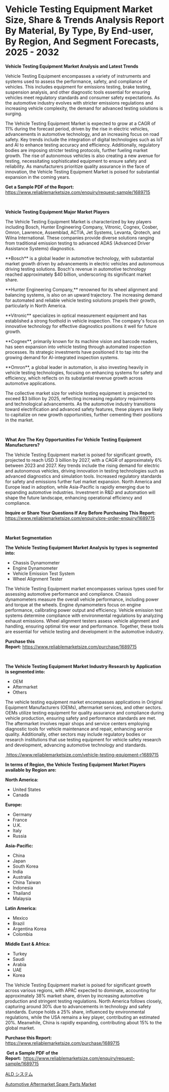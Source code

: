 <p><h1>Vehicle Testing Equipment Market Size, Share & Trends Analysis Report By Material, By Type, By End-user, By Region, And Segment Forecasts, 2025 - 2032</h1></p><p><strong>Vehicle Testing Equipment Market Analysis and Latest Trends</strong></p>
<p><p>Vehicle Testing Equipment encompasses a variety of instruments and systems used to assess the performance, safety, and compliance of vehicles. This includes equipment for emissions testing, brake testing, suspension analysis, and other diagnostic tools essential for ensuring vehicles meet regulatory standards and consumer safety expectations. As the automotive industry evolves with stricter emissions regulations and increasing vehicle complexity, the demand for advanced testing solutions is surging.</p><p>The Vehicle Testing Equipment Market is expected to grow at a CAGR of 11% during the forecast period, driven by the rise in electric vehicles, advancements in automotive technology, and an increasing focus on road safety. Key trends include the integration of digital technologies such as IoT and AI to enhance testing accuracy and efficiency. Additionally, regulatory bodies are imposing stricter testing protocols, further fueling market growth. The rise of autonomous vehicles is also creating a new avenue for testing, necessitating sophisticated equipment to ensure safety and reliability. As manufacturers prioritize quality assurance in the face of innovation, the Vehicle Testing Equipment Market is poised for substantial expansion in the coming years.</p></p>
<p><strong>Get a Sample PDF of the Report:&nbsp;</strong> <a href="https://www.reliablemarketsize.com/enquiry/request-sample/1689715?utm_campaign=1197&utm_medium=2&utm_source=Github&utm_content=ia&utm_term=07012025&utm_id=vehicle-testing-equipment">https://www.reliablemarketsize.com/enquiry/request-sample/1689715</a></p>
<p>&nbsp;</p>
<p><strong>Vehicle Testing Equipment Major Market Players</strong></p>
<p><p>The Vehicle Testing Equipment Market is characterized by key players including Bosch, Hunter Engineering Company, Vitronic, Cognex, Cosber, Omron, Lawrence, Assemblad, ACTIA, Jet Systems, Levanta, Qrotech, and Wilna International. These companies provide diverse solutions ranging from traditional emission testing to advanced ADAS (Advanced Driver Assistance Systems) diagnostics.</p><p>**Bosch** is a global leader in automotive technology, with substantial market growth driven by advancements in electric vehicles and autonomous driving testing solutions. Bosch's revenue in automotive technology reached approximately $40 billion, underscoring its significant market share.</p><p>**Hunter Engineering Company,** renowned for its wheel alignment and balancing systems, is also on an upward trajectory. The increasing demand for automated and reliable vehicle testing solutions propels their growth, particularly in North America.</p><p>**Vitronic** specializes in optical measurement equipment and has established a strong foothold in vehicle inspection. The company's focus on innovative technology for effective diagnostics positions it well for future growth.</p><p>**Cognex**, primarily known for its machine vision and barcode readers, has seen expansion into vehicle testing through automated inspection processes. Its strategic investments have positioned it to tap into the growing demand for AI-integrated inspection systems.</p><p>**Omron**, a global leader in automation, is also investing heavily in vehicle testing technologies, focusing on enhancing systems for safety and efficiency, which reflects on its substantial revenue growth across automotive applications.</p><p>The collective market size for vehicle testing equipment is projected to exceed $3 billion by 2025, reflecting increasing regulatory requirements and technological advancements. As the automotive industry transitions toward electrification and advanced safety features, these players are likely to capitalize on new growth opportunities, further cementing their positions in the market.</p></p>
<p>&nbsp;</p>
<p><strong>What Are The Key Opportunities For Vehicle Testing Equipment Manufacturers?</strong></p>
<p><p>The Vehicle Testing Equipment market is poised for significant growth, projected to reach USD 3 billion by 2027, with a CAGR of approximately 6% between 2023 and 2027. Key trends include the rising demand for electric and autonomous vehicles, driving innovation in testing technologies such as advanced diagnostics and simulation tools. Increased regulatory standards for safety and emissions further fuel market expansion. North America and Europe lead in adoption, while Asia-Pacific is rapidly emerging due to expanding automotive industries. Investment in R&D and automation will shape the future landscape, enhancing operational efficiency and compliance.</p></p>
<p><strong>Inquire or Share Your Questions If Any Before Purchasing This Report:</strong> <a href="https://www.reliablemarketsize.com/enquiry/pre-order-enquiry/1689715?utm_campaign=1197&utm_medium=2&utm_source=Github&utm_content=ia&utm_term=07012025&utm_id=vehicle-testing-equipment">https://www.reliablemarketsize.com/enquiry/pre-order-enquiry/1689715</a></p>
<p>&nbsp;</p>
<p><strong>Market Segmentation</strong></p>
<p><strong>The Vehicle Testing Equipment Market Analysis by types is segmented into:</strong></p>
<p><ul><li>Chassis Dynamometer</li><li>Engine Dynamometer</li><li>Vehicle Emission Test System</li><li>Wheel Alignment Tester</li></ul></p>
<p><p>The Vehicle Testing Equipment market encompasses various types used for assessing automotive performance and compliance. Chassis dynamometers measure the overall vehicle performance, including power and torque at the wheels. Engine dynamometers focus on engine performance, calibrating power output and efficiency. Vehicle emission test systems determine compliance with environmental regulations by analyzing exhaust emissions. Wheel alignment testers assess vehicle alignment and handling, ensuring optimal tire wear and performance. Together, these tools are essential for vehicle testing and development in the automotive industry.</p></p>
<p><strong>Purchase this Report:&nbsp;</strong><a href="https://www.reliablemarketsize.com/purchase/1689715?utm_campaign=1197&utm_medium=2&utm_source=Github&utm_content=ia&utm_term=07012025&utm_id=vehicle-testing-equipment">https://www.reliablemarketsize.com/purchase/1689715</a></p>
<p>&nbsp;</p>
<p><strong>The Vehicle Testing Equipment Market Industry Research by Application is segmented into:</strong></p>
<p><ul><li>OEM</li><li>Aftermarket</li><li>Others</li></ul></p>
<p><p>The vehicle testing equipment market encompasses applications in Original Equipment Manufacturers (OEMs), aftermarket services, and other sectors. OEMs utilize testing equipment for quality assurance and compliance during vehicle production, ensuring safety and performance standards are met. The aftermarket involves repair shops and service centers employing diagnostic tools for vehicle maintenance and repair, enhancing service quality. Additionally, other sectors may include regulatory bodies or research institutions that use testing equipment for vehicle safety research and development, advancing automotive technology and standards.</p></p>
<p><a href="https://www.reliablemarketsize.com/vehicle-testing-equipment-r1689715?utm_campaign=1197&utm_medium=2&utm_source=Github&utm_content=ia&utm_term=07012025&utm_id=vehicle-testing-equipment">&nbsp;https://www.reliablemarketsize.com/vehicle-testing-equipment-r1689715</a></p>
<p><strong>In terms of Region, the Vehicle Testing Equipment Market Players available by Region are:</strong></p>
<p>
    <p> <strong> North America: </strong>
        <ul>
            <li>United States</li>
            <li>Canada</li>
        </ul>
        </p> 
    <p> <strong> Europe: </strong>
        <ul>
            <li>Germany</li>
            <li>France</li>
            <li>U.K.</li>
            <li>Italy</li>
            <li>Russia</li>
        </ul>
        </p> 
    <p> <strong> Asia-Pacific: </strong>
        <ul>
            <li>China</li>
            <li>Japan</li>
            <li>South Korea</li>
            <li>India</li>
            <li>Australia</li>
            <li>China Taiwan</li>
            <li>Indonesia</li>
            <li>Thailand</li>
            <li>Malaysia</li>
        </ul>
        </p> 
    <p> <strong> Latin America: </strong>
        <ul>
            <li>Mexico</li>
            <li>Brazil</li>
            <li>Argentina Korea</li>
            <li>Colombia</li>
        </ul>
        </p> 
    <p> <strong> Middle East & Africa: </strong>
        <ul>
            <li>Turkey</li>
            <li>Saudi</li>
            <li>Arabia</li>
            <li>UAE</li>
            <li>Korea</li>
        </ul>
    </p>
    </p>
<p><p>The Vehicle Testing Equipment market is poised for significant growth across various regions, with APAC expected to dominate, accounting for approximately 38% market share, driven by increasing automotive production and stringent testing regulations. North America follows closely, capturing around 30% due to advancements in technology and safety standards. Europe holds a 25% share, influenced by environmental regulations, while the USA remains a key player, contributing an estimated 20%. Meanwhile, China is rapidly expanding, contributing about 15% to the global market.</p></p>
<p><strong>Purchase this Report: </strong><a href="https://www.reliablemarketsize.com/purchase/1689715?utm_campaign=1197&utm_medium=2&utm_source=Github&utm_content=ia&utm_term=07012025&utm_id=vehicle-testing-equipment">https://www.reliablemarketsize.com/purchase/1689715</a></p>
<p>&nbsp;<strong>Get a Sample PDF of the Report:&nbsp;&nbsp;</strong><a href="https://www.reliablemarketsize.com/enquiry/request-sample/1689715?utm_campaign=1197&utm_medium=2&utm_source=Github&utm_content=ia&utm_term=07012025&utm_id=vehicle-testing-equipment">https://www.reliablemarketsize.com/enquiry/request-sample/1689715</a></p>
<p><strong></strong></p>
<p><p><a href="https://github.com/lababdou/Market-Research-Report-List-6/blob/main/146735029707.md?utm_campaign=1197&utm_medium=2&utm_source=Github&utm_content=ia&utm_term=07012025&utm_id=vehicle-testing-equipment">ALD システム</a></p><p><a href="https://github.com/prosalinda88/Market-Research-Report-List-7/blob/main/automotive-aftermarket-spare-parts-market.md?utm_campaign=1197&utm_medium=2&utm_source=Github&utm_content=ia&utm_term=07012025&utm_id=vehicle-testing-equipment">Automotive Aftermarket Spare Parts Market</a></p></p>